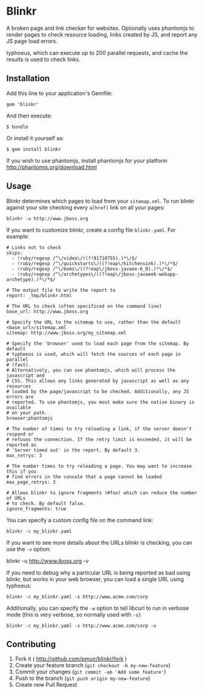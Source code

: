 # Blinkr

A broken page and link checker for websites. Optionally uses phantomjs to render pages
to check resource loading, links created by JS, and report any JS page load errors.

typhoeus, which can execute up to 200 parallel requests, and cache the results is used
to check links.

## Installation

Add this line to your application's Gemfile:

    gem 'blinkr'

And then execute:

    $ bundle

Or install it yourself as:

    $ gem install blinkr

If you wish to use phantomjs, install phantomjs for your platform 
http://phantomjs.org/download.html

## Usage

Blinkr determines which pages to load from your `sitemap.xml`. To run blinkr 
against your site checking every `a[href]` link on all your pages:

````
blinkr -u http://www.jboss.org
````

If you want to customize blinkr, create a config file `blinkr.yaml`. For example:


````
# Links not to check
skips:
  - !ruby/regexp /^\/video\/((?!91710755).)*\/$/
  - !ruby/regexp /^\/quickstarts\/((?!eap\/kitchensink).)*\/*$/
  - !ruby/regexp /^\/boms\/((?!eap\/jboss-javaee-6_0).)*\/*$/
  - !ruby/regexp /^\/archetypes\/((?!eap\/jboss-javaee6-webapp-archetype).)*\/*$/

# The output file to write the report to
report: _tmp/blinkr.html

# The URL to check (often specificed on the command line)
base_url: http://www.jboss.org

# Specify the URL to the sitemap to use, rather than the default <base_url>/sitemap.xml
sitemap: http://www.jboss.org/my_sitemap.xml

# Specify the 'browser' used to load each page from the sitemap. By default 
# typhoeus is used, which will fetch the sources of each page in parallel 
# (fast). 
# Alternatively, you can use phantomjs, which will process the javascript and
# CSS. This allows any links generated by javascript as well as any resources
# loaded by the page/javascript to be checked. Additionally, any JS errors are
# reported. To use phantomjs, you must make sure the native binary is available
# on your path.
browser:phantomjs

# The number of times to try reloading a link, if the server doesn't respond or
# refuses the connection. If the retry limit is exceeded, it will be reported as
# 'Server timed out' in the report. By default 3.
max_retrys: 3

# The number times to try reloading a page. You may want to increase this if you
# find errors in the console that a page cannot be loaded
max_page_retrys: 3

# Allows blinkr to ignore fragments (#foo) which can reduce the number of URLs
# to check. By default false.
ignore_fragments: true

````

You can specify a custom config file on the command link:

````
blinkr -c my_blinkr.yaml
````

If you want to see more details about the URLs blinkr is checking, you can use
the `-v` option:

blinkr -u http://www.jboss.org -v

If you need to debug why a particular URL is being reported as bad using
blinkr, but works in your web browser, you can load a single URL using typhoeus:

````
blinkr -c my_blinkr.yaml -s http://www.acme.com/corp
````

Additionally, you can specify the `-w` option to tell libcurl to run in verbose
mode (this is very verbose, so normally used with `-s`):

````
blinkr -c my_blinkr.yaml -s http://www.acme.com/corp -v
````


## Contributing

1. Fork it ( http://github.com/pmuir/blinkr/fork )
2. Create your feature branch (`git checkout -b my-new-feature`)
3. Commit your changes (`git commit -am 'Add some feature'`)
4. Push to the branch (`git push origin my-new-feature`)
5. Create new Pull Request

